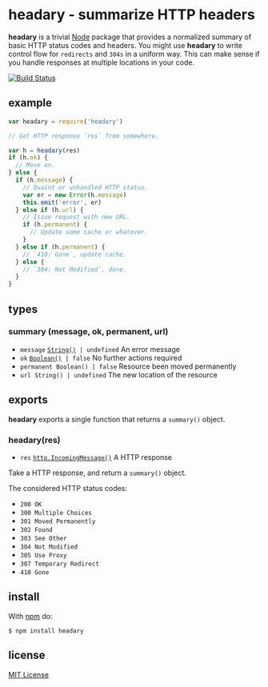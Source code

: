 # headary - summarize HTTP headers

**headary** is a trivial [Node](https://nodejs.org) package that provides a normalized summary of basic HTTP status codes and headers. You might use **headary** to write control flow for `redirects` and `304s` in a uniform way. This can make sense if you handle responses at multiple locations in your code.

[![Build Status](https://secure.travis-ci.org/michaelnisi/headary.svg)](http://travis-ci.org/michaelnisi/headary)

## example

```js
var headary = require('headary')

// Get HTTP response `res` from somewhere.

var h = headary(res)
if (h.ok) {
  // Move on.
} else {
  if (h.message) {
    // Quaint or unhandled HTTP status.
    var er = new Error(h.message)
    this.emit('error', er)
  } else if (h.url) {
    // Issue request with new URL.
    if (h.permanent) {
      // Update some cache or whatever.
    }
  } else if (h.permanent) {
    // `410: Gone`, update cache.
  } else {
    // `304: Not Modified`, done.
  }
}
```

## types

### summary (message, ok, permanent, url)

- `message` [`String()`](https://developer.mozilla.org/en-US/docs/Web/JavaScript/Reference/Global_Objects/String)` | undefined` An error message
- `ok` [`Boolean()`](https://developer.mozilla.org/en-US/docs/Web/JavaScript/Reference/Global_Objects/Boolean)` | false` No further actions required
- `permanent Boolean() | false` Resource been moved permanently
- `url String() | undefined` The new location of the resource

## exports

**headary** exports a single function that returns a `summary()` object.

### headary(res)

- `res` [`http.IncomingMessage()`](https://nodejs.org/api/http.html#http_http_incomingmessage) A HTTP response

Take a HTTP response, and return a `summary()` object.

The considered HTTP status codes:

- `200 OK`
- `300 Multiple Choices`
- `301 Moved Permanently`
- `302 Found`
- `303 See Other`
- `304 Not Modified`
- `305 Use Proxy`
- `307 Temporary Redirect`
- `410 Gone`

## install

With [npm](https://npmjs.org/package/headary) do:

```
$ npm install headary
```

## license

[MIT License](https://raw.github.com/michaelnisi/headary/master/LICENSE)
